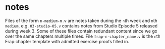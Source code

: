 # notes

Files of the form `n-medium-m.v` are notes taken during the `n`th week and `m`th
`medium`, e.g. `03-studio-05.v` contains notes from Studio Episode 5 released
during week 3. Some of these files contain redundant content since we go over
the same chapters multiple times. File `frap-n-chapter_name.v` is the `n`th Frap
chapter template with admitted exercise proofs filled in.
